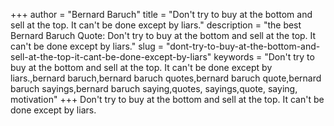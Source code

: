 +++
author = "Bernard Baruch"
title = "Don't try to buy at the bottom and sell at the top. It can't be done except by liars."
description = "the best Bernard Baruch Quote: Don't try to buy at the bottom and sell at the top. It can't be done except by liars."
slug = "dont-try-to-buy-at-the-bottom-and-sell-at-the-top-it-cant-be-done-except-by-liars"
keywords = "Don't try to buy at the bottom and sell at the top. It can't be done except by liars.,bernard baruch,bernard baruch quotes,bernard baruch quote,bernard baruch sayings,bernard baruch saying,quotes, sayings,quote, saying, motivation"
+++
Don't try to buy at the bottom and sell at the top. It can't be done except by liars.
